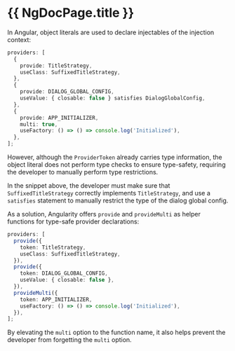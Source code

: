 # {{ NgDocPage.title }}

In Angular, object literals are used to declare injectables of the injection context:

```ts
providers: [
  {
    provide: TitleStrategy,
    useClass: SuffixedTitleStrategy,
  },
  {
    provide: DIALOG_GLOBAL_CONFIG,
    useValue: { closable: false } satisfies DialogGlobalConfig,
  },
  {
    provide: APP_INITIALIZER,
    multi: true,
    useFactory: () => () => console.log('Initialized'),
  },
];
```

However, although the `ProviderToken` already carries type information, the object literal does not perform type checks to ensure type-safety, requiring the developer to manually perform type restrictions.

In the snippet above, the developer must make sure that `SuffixedTitleStrategy` correctly implements `TitleStrategy`, and use a `satisfies` statement to manually restrict the type of the dialog global config.

As a solution, Angularity offers `provide` and `provideMulti` as helper functions for type-safe provider declarations:

```ts
providers: [
  provide({
    token: TitleStrategy,
    useClass: SuffixedTitleStrategy,
  }),
  provide({
    token: DIALOG_GLOBAL_CONFIG,
    useValue: { closable: false },
  }),
  provideMulti({
    token: APP_INITIALIZER,
    useFactory: () => () => console.log('Initialized'),
  }),
];
```

By elevating the `multi` option to the function name, it also helps prevent the developer from forgetting the `multi` option.
